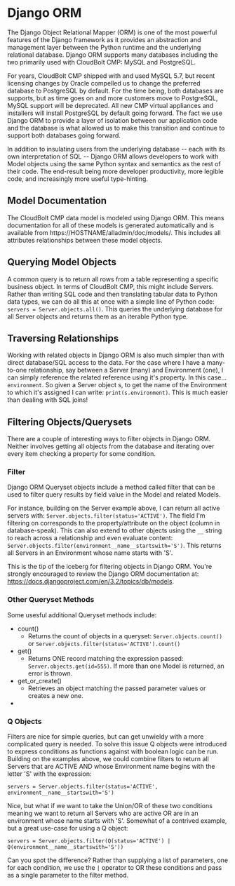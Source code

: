 # Django ORM

The Django Object Relational Mapper (ORM) is one of the most powerful features of the Django framework as it provides an abstraction and management layer between the Python runtime and the underlying relational database. Django ORM supports many databases including the two primarily used with CloudBolt CMP: MySQL and PostgreSQL. 

For years, CloudBolt CMP shipped with and used MySQL 5.7, but recent licensing changes by Oracle compelled us to change the preferred database to PostgreSQL by default. For the time being, both databases are supports, but as time goes on and more customers move to PostgreSQL, MySQL support will be deprecated. All new CMP virtual appliances and installers will install PostgreSQL by default going forward. The fact we use Django ORM to provide a layer of isolation between our application code and the database is what allowed us to make this transition and continue to support both databases going forward.

In addition to insulating users from the underlying database -- each with its own interpretation of SQL -- Django ORM allows developers to work with Model objects using the same Python syntax and semantics as the rest of their code. The end-result being more developer productivity, more legible code, and increasingly more useful type-hinting.

## Model Documentation
The CloudBolt CMP data model is modeled using Django ORM. This means documentation for all of these models is generated automatically and is available from https://HOSTNAME/alladmin/doc/models/. This includes all attributes relationships between these model objects.

## Querying Model Objects
A common query is to return all rows from a table representing a specific business object. In terms of CloudBolt CMP, this might include Servers. Rather than writing SQL code and then translating tabular data to Python data types, we can do all this at once with a simple line of Python code: `servers = Server.objects.all()`. This queries the underlying database for all Server objects and returns them as an iterable Python type.

## Traversing Relationships
Working with related objects in Django ORM is also much simpler than with direct database/SQL access to the data. For the case where I have a many-to-one relationship, say between a Server (many) and Environment (one), I can simply reference the related reference using it's property. In this case… `environment`. So given a Server object s, to get the name of the Environment to which it's assigned I can write: `print(s.environment)`. This is much easier than dealing with SQL joins!

## Filtering Objects/Querysets
There are a couple of interesting ways to filter objects in Django ORM. Neither involves getting all objects from the database and iterating over every item checking a property for some condition.

### Filter
Django ORM Queryset objects include a method called filter that can be used to filter query results by field value in the Model and related Models.

For instance, building on the Server example above, I can return all active servers with: `Server.objects.filter(status='ACTIVE')`. The field I'm filtering on corresponds to the property/attribute on the object (column in database-speak). This can also extend to other objects using the `__` string to reach across a relationship and even evaluate content: `Server.objects.filter(environment__name__startswith='S')`. This returns all Servers in an Environment whose name starts with 'S'.

This is the tip of the iceberg for filtering objects in Django ORM. You're strongly encouraged to review the Django ORM documentation at: https://docs.djangoproject.com/en/3.2/topics/db/models.

### Other Queryset Methods
Some usesful additional Queryset methods include:

* count()
  * Returns the count of objects in a queryset: `Server.objects.count()` or `Server.objects.filter(status='ACTIVE').count()`
* get()
  * Returns ONE record matching the expression passed: `Server.objects.get(id=555)`. If more than one Model is returned, an error is thrown.
* get_or_create()
  * Retrieves an object matching the passed parameter values or creates a new one.
*

### Q Objects
Filters are nice for simple queries, but can get unwieldy with a more complicated query is needed. To solve this issue Q objects were introduced to express conditions as functions against with boolean logic can be run. Building on the examples above, we could combine filters to return all Servers that are ACTIVE AND whose Environment name begins with the letter 'S' with the expression:

`servers = Server.objects.filter(status='ACTIVE', environment__name__startswith='S')`

Nice, but what if we want to take the Union/OR of these two conditions meaning we want to return all Servers who are active OR are in an environment whose name starts with 'S'. Somewhat of a contrived example, but a great use-case for using a Q object:

`servers = Server.objects.filter(Q(status='ACTIVE') | Q(environment__name__startswith='S'))`

Can you spot the difference? Rather than supplying a list of parameters, one for each condition, we use the `|` operator to OR these conditions and pass as a single parameter to the filter method.

